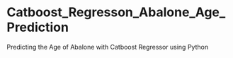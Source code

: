 # Catboost_Regresson_Abalone_Age_Prediction
Predicting the Age of Abalone with Catboost Regressor using Python
